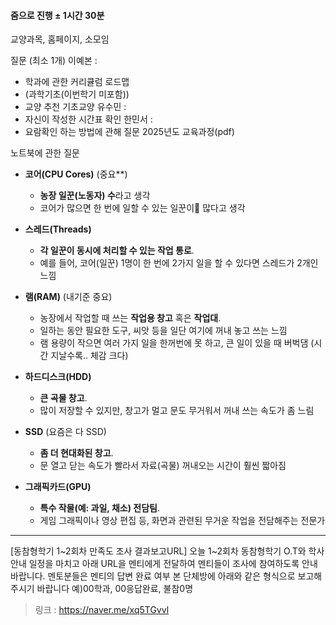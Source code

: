 #### 줌으로 진행 ± 1시간 30분
교양과목, 홈페이지, 소모임 

질문 (최소 1개)
이예본 : 
- 학과에 관한 커리큘럼 로드맵 
- (과학기초(이번학기 미포함)) 
- 교양 추천 기초교양
유수민 :
- 자신이 작성한 시간표 확인 
한민서 :  
- 요람확인 하는 방법에 관해 질문 2025년도 교육과정(pdf) 

노트북에 관한 질문 



- **코어(CPU Cores)** (중요**)
    - **농장 일꾼(노동자) 수**라고 생각
    - 코어가 많으면 한 번에 일할 수 있는 일꾼이 많다고 생각
- **스레드(Threads)**
    - **각 일꾼이 동시에 처리할 수 있는 작업 통로**.
    - 예를 들어, 코어(일꾼) 1명이 한 번에 2가지 일을 할 수 있다면 스레드가 2개인 느낌
    
-  **램(RAM)** (내기준 중요)
    - 농장에서 작업할 때 쓰는 **작업용 창고** 혹은 **작업대**.
    - 일하는 동안 필요한 도구, 씨앗 등을 일단 여기에 꺼내 놓고 쓰는 느낌
    - 램 용량이 작으면 여러 가지 일을 한꺼번에 못 하고, 큰 일이 있을 때 버벅댐 (시간 지날수록.. 체감 크다)
    
- **하드디스크(HDD)**
    - **큰 곡물 창고**.
    - 많이 저장할 수 있지만, 창고가 멀고 문도 무거워서 꺼내 쓰는 속도가 좀 느림
- **SSD** (요즘은 다 SSD)
    - **좀 더 현대화된 창고**.
    - 문 열고 닫는 속도가 빨라서 자료(곡물) 꺼내오는 시간이 훨씬 짧아짐
-  **그래픽카드(GPU)**
	- **특수 작물(예: 과일, 채소) 전담팀**.
	- 게임 그래픽이나 영상 편집 등, 화면과 관련된 무거운 작업을 전담해주는 전문가

---

[동참형학기 1~2회차 만족도 조사 결과보고URL]
오늘 1~2회차 동참형학기 O.T와 학사안내 일정을 마치고 아래 URL을 멘티에게 전달하여 멘티들이 조사에 참여하도록 안내 바랍니다. 
멘토분들은 멘티의 답변 완료 여부 본 단체방에 아래와 같은 형식으로 보고해주시기 바랍니다
예)00학과, 00응답완료, 불참0명

> 링크 : https://naver.me/xq5TGvvl
